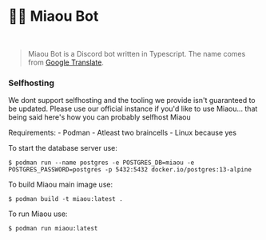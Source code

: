 # 🦴🤖 Miaou Bot

<br>

> Miaou Bot is a Discord bot written in Typescript. The name comes from [Google Translate](https://translate.google.com/?sl=en&tl=fr&text=meow&op=translate).

### Selfhosting

We dont support selfhosting and the tooling we provide isn't guaranteed to be updated. Please use our official instance if you'd like to use
Miaou... that being said here's how you can probably selfhost Miaou

Requirements:
    - Podman
    - Atleast two braincells
    - Linux because yes

To start the database server use:
```
$ podman run --name postgres -e POSTGRES_DB=miaou -e POSTGRES_PASSWORD=postgres -p 5432:5432 docker.io/postgres:13-alpine
```

To build Miaou main image use:
```
$ podman build -t miaou:latest .
```

To run Miaou use:
```
$ podman run miaou:latest
```
